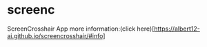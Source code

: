 # screenc
ScreenCrosshair App
more information:(click here)[https://albert12-ai.github.io/screencrosshair/#info]
